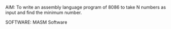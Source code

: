
AIM: To write an assembly language program of 8086 to take N numbers as input and
find the minimum number.

SOFTWARE: MASM Software
